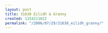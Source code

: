 ```yaml
---
layout: post
title: 31638 Eilidh & Granny
created: 1154211022
permalink: "/2006/07/29/31638_eilidh_granny/"
---
```


